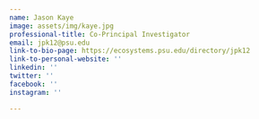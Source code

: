 ```yaml
---
name: Jason Kaye
image: assets/img/kaye.jpg
professional-title: Co-Principal Investigator
email: jpk12@psu.edu
link-to-bio-page: https://ecosystems.psu.edu/directory/jpk12
link-to-personal-website: ''
linkedin: ''
twitter: ''
facebook: ''
instagram: ''

---
```

